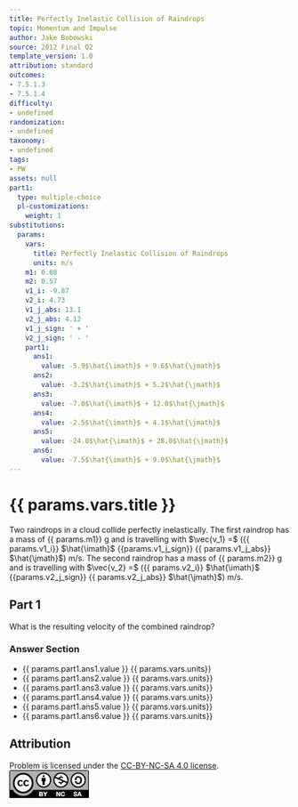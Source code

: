 ```yaml
---
title: Perfectly Inelastic Collision of Raindrops
topic: Momentum and Impulse
author: Jake Bobowski
source: 2012 Final Q2
template_version: 1.0
attribution: standard
outcomes:
- 7.5.1.3
- 7.5.1.4
difficulty:
- undefined
randomization:
- undefined
taxonomy:
- undefined
tags:
- PW
assets: null
part1:
  type: multiple-choice
  pl-customizations:
    weight: 1
substitutions:
  params:
    vars:
      title: Perfectly Inelastic Collision of Raindrops
      units: m/s
    m1: 0.68
    m2: 0.57
    v1_i: -9.87
    v2_i: 4.73
    v1_j_abs: 13.1
    v2_j_abs: 4.12
    v1_j_sign: ' + '
    v2_j_sign: ' - '
    part1:
      ans1:
        value: -5.9$\hat{\imath}$ + 9.6$\hat{\jmath}$
      ans2:
        value: -3.2$\hat{\imath}$ + 5.2$\hat{\jmath}$
      ans3:
        value: -7.0$\hat{\imath}$ + 12.0$\hat{\jmath}$
      ans4:
        value: -2.5$\hat{\imath}$ + 4.1$\hat{\jmath}$
      ans5:
        value: -24.0$\hat{\imath}$ + 28.0$\hat{\jmath}$
      ans6:
        value: -7.5$\hat{\imath}$ + 9.0$\hat{\jmath}$
---
```

# {{ params.vars.title }}
Two raindrops in a cloud collide perfectly inelastically. The first raindrop has a mass of {{ params.m1}} g and is travelling with $\vec{v_1} =$ ({{ params.v1_i}} $\hat{\imath}$ {{params.v1_j_sign}} {{ params.v1_j_abs}} $\hat{\jmath}$) m/s.
The second raindrop has a mass of {{ params.m2}} g and is travelling with $\vec{v_2} =$ ({{ params.v2_i}} $\hat{\imath}$ {{params.v2_j_sign}} {{ params.v2_j_abs}} $\hat{\jmath}$) m/s.

## Part 1

What is the resulting velocity of the combined raindrop?

### Answer Section

- {{ params.part1.ans1.value }} {{ params.vars.units}}
- {{ params.part1.ans2.value }} {{ params.vars.units}}
- {{ params.part1.ans3.value }} {{ params.vars.units}}
- {{ params.part1.ans4.value }} {{ params.vars.units}}
- {{ params.part1.ans5.value }} {{ params.vars.units}}
- {{ params.part1.ans6.value }} {{ params.vars.units}}

## Attribution

Problem is licensed under the [CC-BY-NC-SA 4.0 license](https://creativecommons.org/licenses/by-nc-sa/4.0/).<br> ![The Creative Commons 4.0 license requiring attribution-BY, non-commercial-NC, and share-alike-SA license.](https://raw.githubusercontent.com/firasm/bits/master/by-nc-sa.png)